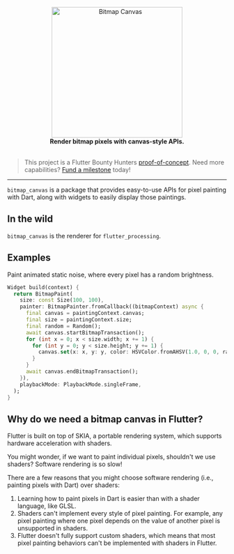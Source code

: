 <p align="center">
  <img src="https://user-images.githubusercontent.com/7259036/173299511-3b031cd5-6232-4804-aa16-be635581dd73.png" width="300" alt="Bitmap Canvas"><br>
  <span><b>Render bitmap pixels with canvas-style APIs.</b></span><br><br>
</p>


> This project is a Flutter Bounty Hunters [proof-of-concept](https://policies.flutterbountyhunters.com/proof-of-concept). Need more capabilities? [Fund a milestone](https://policies.flutterbountyhunters.com/fund-milestone) today!

--- 
`bitmap_canvas` is a package that provides easy-to-use APIs for pixel painting with Dart, along with widgets to easily display those paintings.

## In the wild
`bitmap_canvas` is the renderer for `flutter_processing`.

## Examples
Paint animated static noise, where every pixel has a random brightness.

```dart
Widget build(context) {
  return BitmapPaint(
    size: const Size(100, 100),
    painter: BitmapPainter.fromCallback((bitmapContext) async {
      final canvas = paintingContext.canvas;
      final size = paintingContext.size;
      final random = Random();
      await canvas.startBitmapTransaction();
      for (int x = 0; x < size.width; x += 1) {
        for (int y = 0; y < size.height; y += 1) {
          canvas.set(x: x, y: y, color: HSVColor.fromAHSV(1.0, 0, 0, random.nextDouble()).toColor());
        }
      }
      await canvas.endBitmapTransaction();
    }),
    playbackMode: PlaybackMode.singleFrame,
  );
}
```

## Why do we need a bitmap canvas in Flutter?
Flutter is built on top of SKIA, a portable rendering system, which supports hardware acceleration with shaders. 

You might wonder, if we want to paint individual pixels, shouldn't we use shaders? Software rendering is so slow!

There are a few reasons that you might choose software rendering (i.e., painting pixels with Dart) over shaders:

1. Learning how to paint pixels in Dart is easier than with a shader language, like GLSL.
2. Shaders can't implement every style of pixel painting. For example, any pixel painting where one pixel depends on the value of another pixel is unsupported in shaders.
3. Flutter doesn't fully support custom shaders, which means that most pixel painting behaviors can't be implemented with shaders in Flutter.
